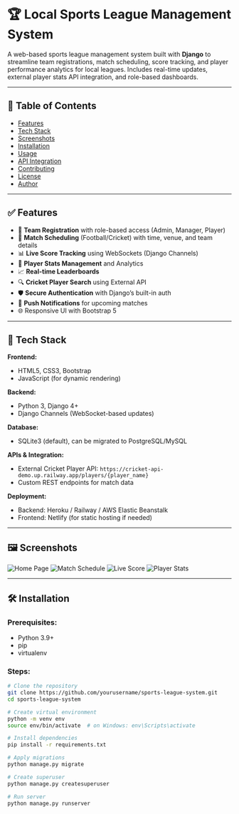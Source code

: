 # 🏆 Local Sports League Management System

A web-based sports league management system built with **Django** to streamline team registrations, match scheduling, score tracking, and player performance analytics for local leagues. Includes real-time updates, external player stats API integration, and role-based dashboards.

---

## 📌 Table of Contents

- [Features](#features)
- [Tech Stack](#tech-stack)
- [Screenshots](#screenshots)
- [Installation](#installation)
- [Usage](#usage)
- [API Integration](#api-integration)
- [Contributing](#contributing)
- [License](#license)
- [Author](#author)

---

## ✅ Features

- 📝 **Team Registration** with role-based access (Admin, Manager, Player)
- 📅 **Match Scheduling** (Football/Cricket) with time, venue, and team details
- 📊 **Live Score Tracking** using WebSockets (Django Channels)
- 🧮 **Player Stats Management** and Analytics
- 📈 **Real-time Leaderboards**
- 🔍 **Cricket Player Search** using External API
- 🛡️ **Secure Authentication** with Django’s built-in auth
- 📢 **Push Notifications** for upcoming matches
- 🌐 Responsive UI with Bootstrap 5

---

## 🧰 Tech Stack

**Frontend:**
- HTML5, CSS3, Bootstrap
- JavaScript (for dynamic rendering)

**Backend:**
- Python 3, Django 4+
- Django Channels (WebSocket-based updates)

**Database:**
- SQLite3 (default), can be migrated to PostgreSQL/MySQL

**APIs & Integration:**
- External Cricket Player API: `https://cricket-api-demo.up.railway.app/players/{player_name}`
- Custom REST endpoints for match data

**Deployment:**
- Backend: Heroku / Railway / AWS Elastic Beanstalk
- Frontend: Netlify (for static hosting if needed)

---

## 🖼️ Screenshots

![Home Page](static/images/homepage-screenshot.png)
![Match Schedule](static/images/match-schedule.png)
![Live Score](static/images/live-score.png)
![Player Stats](static/images/player-stats.png)

---

## 🛠️ Installation

### Prerequisites:
- Python 3.9+
- pip
- virtualenv

### Steps:

```bash
# Clone the repository
git clone https://github.com/yourusername/sports-league-system.git
cd sports-league-system

# Create virtual environment
python -m venv env
source env/bin/activate  # on Windows: env\Scripts\activate

# Install dependencies
pip install -r requirements.txt

# Apply migrations
python manage.py migrate

# Create superuser
python manage.py createsuperuser

# Run server
python manage.py runserver
